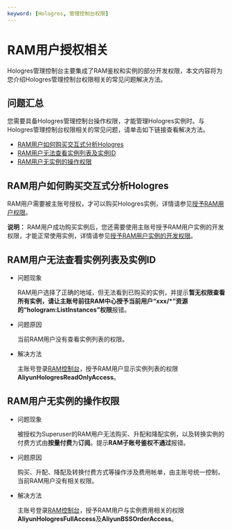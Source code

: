 ```yaml
---
keyword: [Hologres, 管理控制台权限]
---
```


# RAM用户授权相关

Hologres管理控制台主要集成了RAM鉴权和实例的部分开发权限，本文内容将为您介绍Hologres管理控制台权限相关的常见问题解决方法。

## 问题汇总

您需要具备Hologres管理控制台操作权限，才能管理Hologres实例时。与Hologres管理控制台权限相关的常见问题，请单击如下链接查看解决方法。

-   [RAM用户如何购买交互式分析Hologres](#section_3he_p1t_efq)
-   [RAM用户无法查看实例列表及实例ID](#section_te9_8bd_4iy)
-   [RAM用户无实例的操作权限](#section_ovp_spc_a51)

## RAM用户如何购买交互式分析Hologres

RAM用户需要被主账号授权，才可以购买Hologres实例，详情请参见[授予RAM用户权限](/intl.zh-CN/账号与权限管理/授予RAM用户权限.md)。

**说明：** RAM用户成功购买实例后，您还需要使用主账号授予RAM用户实例的开发权限，才能正常使用实例，详情请参见[授予RAM用户实例的开发权限](/intl.zh-CN/账号与权限管理/授权操作/授予RAM用户实例的开发权限.md)。

## RAM用户无法查看实例列表及实例ID

-   问题现象

    RAM用户选择了正确的地域，但无法看到已购买的实例，并提示**暂无权限查看所有实例，请让主账号前往RAM中心授予当前用户“xxx/\*”资源的“hologram:ListInstances”权限**报错。

-   问题原因

    当前RAM用户没有查看实例列表的权限。

-   解决方法

    主账号登录[RAM控制台](https://ram.console.aliyun.com/overview)，授予RAM用户显示实例列表的权限**AliyunHologresReadOnlyAccess**。


## RAM用户无实例的操作权限

-   问题现象

    被授权为Superuser的RAM用户无法购买、升配和降配实例，以及转换实例的付费方式由**按量付费**为**订阅**。提示**RAM子账号鉴权不通过**报错。

-   问题原因

    购买、升配、降配及转换付费方式等操作涉及费用帐单，由主账号统一控制，当前RAM用户没有相关权限。

-   解决方法

    主账号登录[RAM控制台](https://ram.console.aliyun.com/overview)，授予RAM用户与实例费用相关的权限**AliyunHologresFullAccess**及**AliyunBSSOrderAccess**。


